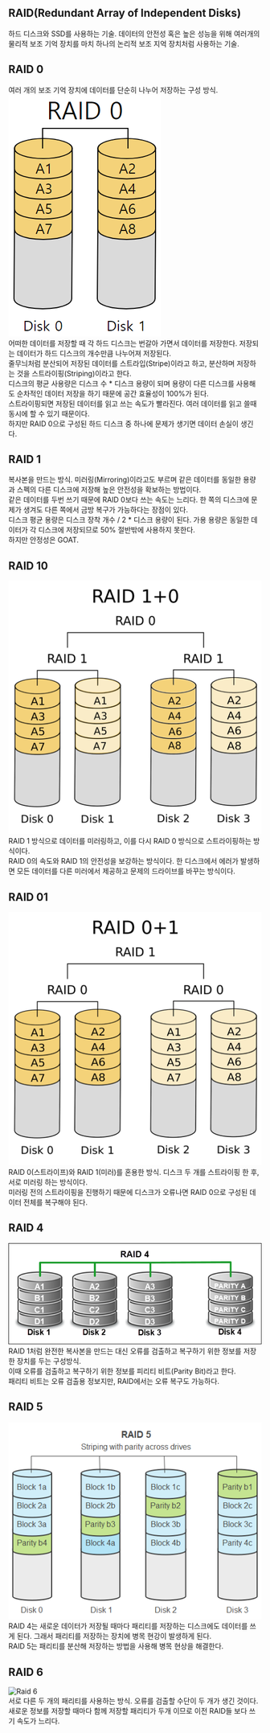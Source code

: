 ## RAID(Redundant Array of Independent Disks)  
하드 디스크와 SSD를 사용하는 기술. 데이터의 안전성 혹은 높은 성능을 위해 여러개의 물리적 보조 기억 장치를 마치 하나의 논리적 보조 지억 장치처럼 사용하는 기술.  

## RAID 0  
여러 개의 보조 기억 장치에 데이터를 단순히 나누어 저장하는 구성 방식.  
![RAID 0](/images/RAID0.png)  
어떠한 데이터를 저장할 때 각 하드 디스크는 번갈아 가면서 데이터를 저장한다. 저장되는 데이터가 하드 디스크의 개수만큼 나누어져 저장된다.  
줄무늬처럼 분산되어 저장된 데이터를 스트라입(Stripe)이라고 하고, 분산하며 저장하는 것을 스트라이핑(Striping)이라고 한다.  
디스크의 평균 사용량은 디스크 수 * 디스크 용량이 되며 용량이 다른 디스크를 사용해도 순차적인 데이터 저장을 하기 때문에 공간 효율성이 100%가 된다.  
스트라이핑되면 저장된 데이터를 읽고 쓰는 속도가 빨라진다. 여러 데이터를 읽고 쓸때 동시에 할 수 있기 때문이다.  
하지만 RAID 0으로 구성된 하드 디스크 중 하나에 문제가 생기면 데이터 손실이 생긴다. 

## RAID 1  
복사본을 만드는 방식. 미러링(Mirroring)이라고도 부르며 같은 데이터를 동일한 용량과 스펙의 다른 디스크에 저장해 높은 안전성을 확보하는 방법이다.  
같은 데이터를 두번 쓰기 때문에 RAID 0보다 쓰는 속도는 느리다. 한 쪽의 디스크에 문제가 생겨도 다른 쪽에서 금방 복구가 가능하다는 장점이 있다.  
디스크 평균 용량은 디스크 장착 개수 / 2 * 디스크 용량이 된다. 가용 용량은 동일한 데이터가 각 디스크에 저장되므로 50% 절반밖에 사용하지 못한다.  
하지만 안정성은 GOAT.  

## RAID 10
![Raid 10](/images/RAID10.png)  
RAID 1 방식으로 데이터를 미러링하고, 이를 다시 RAID 0 방식으로 스트라이핑하는 방식이다.  
RAID 0의 속도와 RAID 1의 안전성을 보강하는 방식이다. 한 디스크에서 에러가 발생하면 모든 데이터를 다른 미러에서 제공하고 문제의 드라이브를 바꾸는 방식이다.  

## RAID 01
![Raid 01](/images/RAID01.png)  
RAID 0(스트라이프)와 RAID 1(미러)를 혼용한 방식. 디스크 두 개를 스트라이핑 한 후, 서로 미러링 하는 방식이다.  
미러링 전의 스트라이핑을 진행하기 때문에 디스크가 오류나면 RAID 0으로 구성된 데이터 전체를 복구해야 된다.  

## RAID 4  
![Raid 4](/images/raid4.png)  
RAID 1처럼 완전한 복사본을 만드는 대신 오류를 검출하고 복구하기 위한 정보를 저장한 장치를 두는 구성방식.  
이때 오류를 검출하고 복구하기 위한 정보를 피리티 비트(Parity Bit)라고 한다.  
패리티 비트는 오류 검출용 정보지만, RAID에서는 오류 복구도 가능하다.  

## RAID 5  
![Raid 5](/images/raid5.png)  
RAID 4는 새로운 데이터가 저장될 때마다 패리티를 저장하는 디스크에도 데이터를 쓰게 된다. 그래서 패리티를 저장하는 장치에 병목 현강이 발생하게 된다.  
RAID 5는 패리티를 분산해 저장하는 방법을 사용해 병목 현상을 해결한다.  

## RAID 6  
![Raid 6](/images/raid6.png)  
서로 다른 두 개의 패리티를 사용하는 방식. 오류를 검출할 수단이 두 개가 생긴 것이다.  
새로운 정보를 저장할 때마다 함께 저장할 패리티가 두개 이므로 이전 RAID들 보다 쓰기 속도가 느리다. 
